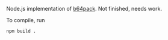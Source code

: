Node.js implementation of [b64pack](https://github.com/unixba/b64pack).
Not finished, needs work.

To compile, run

```
npm build .
```
